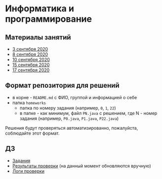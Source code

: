 # Информатика и программирование

## Материалы занятий

- [3 сентября 2020](lesson0.md)
- [8 сентября 2020](lesson1.md)
- [10 сентября 2020](2/L2.java)
- [15 сентября 2020](3/L3.java)
- [17 сентября 2020](4/L4.java)

## Формат репозитория для решений

+ в корне - `README.md` с ФИО, группой 
  и информацией о себе
+ папка `homeworks`
  - папка по номеру задания (например, 
  `0`, `1`, `22`)
  - в папке - как минимум, файл `PN.java`
    с решением, где N - номер задания 
    (например, `P0.java`, `P1.java`, 
    `P22.java`)

Решения будут проверяться автоматизированно,
пожалуйста, соблюдайте этот формат.

## ДЗ

- [Задания](problems.md)
- [Результаты проверки](https://docs.google.com/spreadsheets/d/14SiAj-dGa9dukhVoTJdNDuIuMIGym7aejI0vQ01DuhE/edit#gid=0) (на данный момент обновляются вручную)
- [Логи проверки](reports/README.md)
